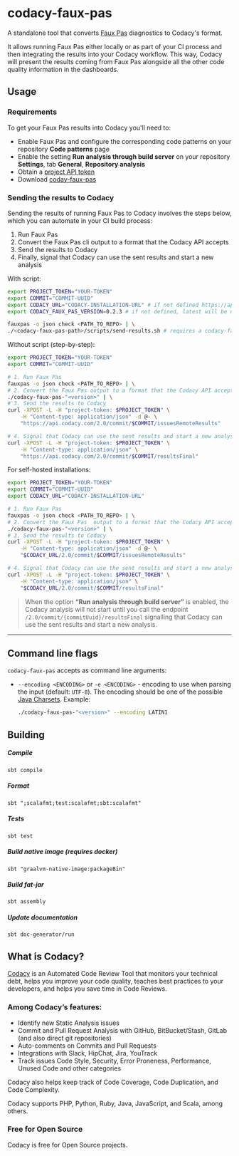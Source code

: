 # codacy-faux-pas

A standalone tool that converts [Faux Pas](http://fauxpasapp.com/)
diagnostics to Codacy's format.

It allows running Faux Pas either locally or as part of your CI process and then integrating the results into your Codacy workflow. This way, Codacy will present the results coming from Faux Pas alongside all the other code quality information in the dashboards.

## Usage

### Requirements

To get your Faux Pas results into Codacy you'll need to:

-   Enable Faux Pas and configure the corresponding code patterns on your repository **Code patterns** page
-   Enable the setting **Run analysis through build server** on your repository **Settings**, tab **General**, **Repository analysis**
-   Obtain a [project API token](https://docs.codacy.com/codacy-api/api-tokens/#project-api-tokens)
-   Download [coday-faux-pas](https://github.com/codacy/codacy-faux-pas/releases)

### Sending the results to Codacy

Sending the results of running Faux Pas to Codacy involves the steps below, which you can automate in your CI build process:

1.  Run Faux Pas
2.  Convert the Faux Pas cli output to a format that the Codacy API accepts
3.  Send the results to Codacy
4.  Finally, signal that Codacy can use the sent results and start a new analysis

With script:

```bash
export PROJECT_TOKEN="YOUR-TOKEN"
export COMMIT="COMMIT-UUID"
export CODACY_URL="CODACY-INSTALLATION-URL" # if not defined https://api.codacy.com will be used
export CODACY_FAUX_PAS_VERSION=0.2.3 # if not defined, latest will be used

fauxpas -o json check <PATH_TO_REPO> | \
./<codacy-faux-pas-path>/scripts/send-results.sh # requires a codacy-faux-pas-"<version>" in the current directory
```

Without script (step-by-step):

```bash
export PROJECT_TOKEN="YOUR-TOKEN"
export COMMIT="COMMIT-UUID"

# 1. Run Faux Pas
fauxpas -o json check <PATH_TO_REPO> | \
# 2. Convert the Faux Pas output to a format that the Codacy API accepts
./codacy-faux-pas-"<version>" | \
# 3. Send the results to Codacy
curl -XPOST -L -H "project-token: $PROJECT_TOKEN" \
    -H "Content-type: application/json" -d @- \
    "https://api.codacy.com/2.0/commit/$COMMIT/issuesRemoteResults"

# 4. Signal that Codacy can use the sent results and start a new analysis
curl -XPOST -L -H "project-token: $PROJECT_TOKEN" \
	-H "Content-type: application/json" \
	"https://api.codacy.com/2.0/commit/$COMMIT/resultsFinal"
```

For self-hosted installations:

```bash
export PROJECT_TOKEN="YOUR-TOKEN"
export COMMIT="COMMIT-UUID"
export CODACY_URL="CODACY-INSTALLATION-URL"

# 1. Run Faux Pas
fauxpas -o json check <PATH_TO_REPO> | \
# 2. Convert the Faux Pas  output to a format that the Codacy API accepts
./codacy-faux-pas-"<version>" | \
# 3. Send the results to Codacy
curl -XPOST -L -H "project-token: $PROJECT_TOKEN" \
    -H "Content-type: application/json" -d @- \
    "$CODACY_URL/2.0/commit/$COMMIT/issuesRemoteResults"

# 4. Signal that Codacy can use the sent results and start a new analysis
curl -XPOST -L -H "project-token: $PROJECT_TOKEN" \
	-H "Content-type: application/json" \
	"$CODACY_URL/2.0/commit/$COMMIT/resultsFinal"
```

> When the option **“Run analysis through build server”** is enabled, the Codacy analysis will not start until you call the endpoint `/2.0/commit/{commitUuid}/resultsFinal` signalling that Codacy can use the sent results and start a new analysis.

* * *

## Command line flags

`codacy-faux-pas` accepts as command line arguments:

-   `--encoding <ENCODING>` or `-e <ENCODING>` - encoding to use when parsing the input (default: `UTF-8`). The encoding should be one of the possible [Java Charsets](https://docs.oracle.com/javase/8/docs/api/java/nio/charset/Charset.html#java.nio.charset.Charset).
    Example: 

    ```bash
    ./codacy-faux-pas-"<version>" --encoding LATIN1
    ```

## Building

##### Compile

`sbt compile`

##### Format

`sbt ";scalafmt;test:scalafmt;sbt:scalafmt"`

##### Tests

`sbt test`

##### Build native image (requires docker)

`sbt "graalvm-native-image:packageBin"`

##### Build fat-jar

`sbt assembly`

##### Update documentation

`sbt doc-generator/run`

## What is Codacy?

[Codacy](https://www.codacy.com/) is an Automated Code Review Tool that monitors your technical debt, helps you improve your code quality, teaches best practices to your developers, and helps you save time in Code Reviews.

### Among Codacy’s features:

-   Identify new Static Analysis issues
-   Commit and Pull Request Analysis with GitHub, BitBucket/Stash, GitLab (and also direct git repositories)
-   Auto-comments on Commits and Pull Requests
-   Integrations with Slack, HipChat, Jira, YouTrack
-   Track issues Code Style, Security, Error Proneness, Performance, Unused Code and other categories

Codacy also helps keep track of Code Coverage, Code Duplication, and Code Complexity.

Codacy supports PHP, Python, Ruby, Java, JavaScript, and Scala, among others.

### Free for Open Source

Codacy is free for Open Source projects.


